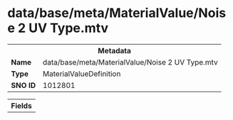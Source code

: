 <h1>data/base/meta/MaterialValue/Noise 2 UV Type.mtv</h1><table><tr><th colspan="100%">Metadata</th></tr><tr><td><b>Name</b></td><td>data/base/meta/MaterialValue/Noise 2 UV Type.mtv</td></tr><tr><td><b>Type</b></td><td>MaterialValueDefinition</td></tr><tr><td><b>SNO ID</b></td><td>1012801</td></tr></table>

<table><tr><th colspan="100%">Fields</th></tr></table>

